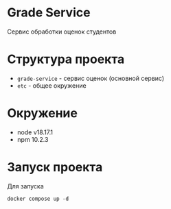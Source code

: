 # Grade Service
Сервис обработки оценок студентов

# Структура проекта
- `grade-service` - сервис оценок (основной сервис)
- `etc` - общее окружение

# Окружение
- node v18.17.1
- npm 10.2.3

# Запуск проекта
Для запуска
```
docker compose up -d
```
